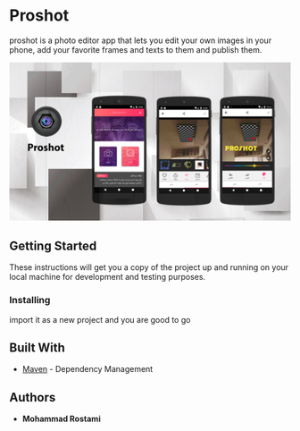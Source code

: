 # Proshot

proshot is a photo editor app that lets you edit your own images in your phone, add your favorite frames and texts to them and publish them.

![ScreenShot](app/proshot.gif)

## Getting Started

These instructions will get you a copy of the project up and running on your local machine for development and testing purposes.

### Installing

import it as a new project and you are good to go

## Built With

* [Maven](https://maven.apache.org/) - Dependency Management

## Authors

* **Mohammad Rostami** 

